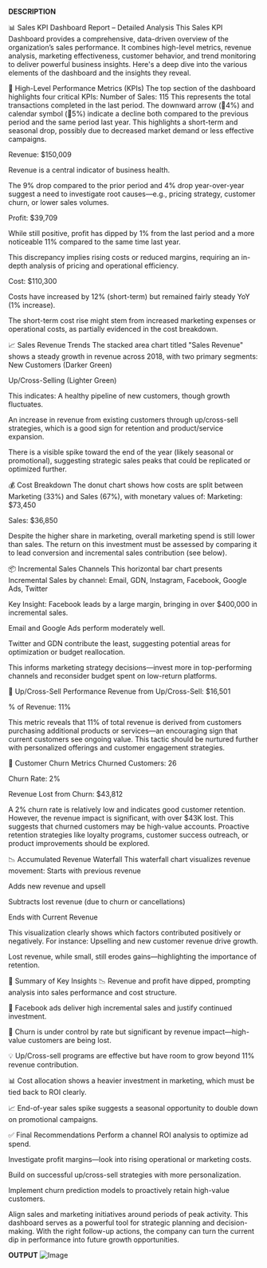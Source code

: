 










**DESCRIPTION**

📊 Sales KPI Dashboard Report – Detailed Analysis
This Sales KPI Dashboard provides a comprehensive, data-driven overview of the organization’s sales performance. It combines high-level metrics, revenue analysis, marketing effectiveness, customer behavior, and trend monitoring to deliver powerful business insights. Here's a deep dive into the various elements of the dashboard and the insights they reveal.

🔢 High-Level Performance Metrics (KPIs)
The top section of the dashboard highlights four critical KPIs:
Number of Sales: 115
This represents the total transactions completed in the last period.
The downward arrow (🔻4%) and calendar symbol (🔻5%) indicate a decline both compared to the previous period and the same period last year. This highlights a short-term and seasonal drop, possibly due to decreased market demand or less effective campaigns.


Revenue: $150,009


Revenue is a central indicator of business health.


The 9% drop compared to the prior period and 4% drop year-over-year suggest a need to investigate root causes—e.g., pricing strategy, customer churn, or lower sales volumes.


Profit: $39,709


While still positive, profit has dipped by 1% from the last period and a more noticeable 11% compared to the same time last year.


This discrepancy implies rising costs or reduced margins, requiring an in-depth analysis of pricing and operational efficiency.


Cost: $110,300


Costs have increased by 12% (short-term) but remained fairly steady YoY (1% increase).


The short-term cost rise might stem from increased marketing expenses or operational costs, as partially evidenced in the cost breakdown.



📈 Sales Revenue Trends
The stacked area chart titled "Sales Revenue" shows a steady growth in revenue across 2018, with two primary segments:
New Customers (Darker Green)


Up/Cross-Selling (Lighter Green)


This indicates:
A healthy pipeline of new customers, though growth fluctuates.


An increase in revenue from existing customers through up/cross-sell strategies, which is a good sign for retention and product/service expansion.


There is a visible spike toward the end of the year (likely seasonal or promotional), suggesting strategic sales peaks that could be replicated or optimized further.

💰 Cost Breakdown
The donut chart shows how costs are split between Marketing (33%) and Sales (67%), with monetary values of:
Marketing: $73,450


Sales: $36,850


Despite the higher share in marketing, overall marketing spend is still lower than sales. The return on this investment must be assessed by comparing it to lead conversion and incremental sales contribution (see below).

📦 Incremental Sales Channels
This horizontal bar chart presents Incremental Sales by channel:
Email, GDN, Instagram, Facebook, Google Ads, Twitter


Key Insight:
Facebook leads by a large margin, bringing in over $400,000 in incremental sales.


Email and Google Ads perform moderately well.


Twitter and GDN contribute the least, suggesting potential areas for optimization or budget reallocation.


This informs marketing strategy decisions—invest more in top-performing channels and reconsider budget spent on low-return platforms.

🔁 Up/Cross-Sell Performance
Revenue from Up/Cross-Sell: $16,501


% of Revenue: 11%


This metric reveals that 11% of total revenue is derived from customers purchasing additional products or services—an encouraging sign that current customers see ongoing value. This tactic should be nurtured further with personalized offerings and customer engagement strategies.

🔄 Customer Churn Metrics
Churned Customers: 26


Churn Rate: 2%


Revenue Lost from Churn: $43,812


A 2% churn rate is relatively low and indicates good customer retention. However, the revenue impact is significant, with over $43K lost. This suggests that churned customers may be high-value accounts. Proactive retention strategies like loyalty programs, customer success outreach, or product improvements should be explored.

📉 Accumulated Revenue Waterfall
This waterfall chart visualizes revenue movement:
Starts with previous revenue


Adds new revenue and upsell


Subtracts lost revenue (due to churn or cancellations)


Ends with Current Revenue


This visualization clearly shows which factors contributed positively or negatively. For instance:
Upselling and new customer revenue drive growth.


Lost revenue, while small, still erodes gains—highlighting the importance of retention.



📌 Summary of Key Insights
📉 Revenue and profit have dipped, prompting analysis into sales performance and cost structure.


🧲 Facebook ads deliver high incremental sales and justify continued investment.


🔄 Churn is under control by rate but significant by revenue impact—high-value customers are being lost.


💡 Up/Cross-sell programs are effective but have room to grow beyond 11% revenue contribution.


📊 Cost allocation shows a heavier investment in marketing, which must be tied back to ROI clearly.


📈 End-of-year sales spike suggests a seasonal opportunity to double down on promotional campaigns.



✅ Final Recommendations
Perform a channel ROI analysis to optimize ad spend.


Investigate profit margins—look into rising operational or marketing costs.


Build on successful up/cross-sell strategies with more personalization.


Implement churn prediction models to proactively retain high-value customers.


Align sales and marketing initiatives around periods of peak activity.
This dashboard serves as a powerful tool for strategic planning and decision-making. With the right follow-up actions, the company can turn the current dip in performance into future growth opportunities.


**OUTPUT**
![Image](https://github.com/user-attachments/assets/29cf39ce-dd4c-491f-a486-fc3ea0d0b3d8)





